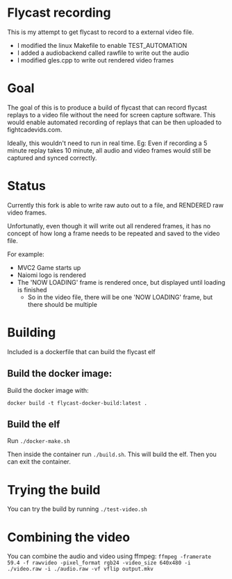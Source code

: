 # Flycast recording
This is my attempt to get flycast to record to a external video file.

  * I modified the linux Makefile to enable TEST_AUTOMATION 
  * I added a audiobackend called rawfile to write out the audio
  * I modified gles.cpp to write out rendered video frames

# Goal
The goal of this is to produce a build of flycast that can record flycast replays to a video file without the need for screen capture software. This would enable automated recording of replays that can be then uploaded to fightcadevids.com.

Ideally, this wouldn't need to run in real time. Eg: Even if recording a 5 minute replay takes 10 minute, all audio and video frames would still be captured and synced correctly.

# Status
Currently this fork is able to write raw auto out to a file, and RENDERED raw video frames.

Unfortunatly, even though it will write out all rendered frames, it has no concept of how long a frame needs to be repeated and saved to the video file.

For example:
  * MVC2 Game starts up
  * Naiomi logo is rendered
  * The 'NOW LOADING' frame is rendered once, but displayed until loading is finished
    * So in the video file, there will be one 'NOW LOADING' frame, but there should be multiple

# Building
Included is a dockerfile that can build the flycast elf

## Build the docker image:
Build the docker image with:

`docker build -t flycast-docker-build:latest .`

## Build the elf
Run `./docker-make.sh`

Then inside the container run `./build.sh`. This will build the elf. Then you can exit the container.

# Trying the build
You can try the build by running `./test-video.sh`

# Combining the video
You can combine the audio and video using ffmpeg:
```ffmpeg -framerate 59.4 -f rawvideo -pixel_format rgb24 -video_size 640x480 -i ./video.raw -i ./audio.raw -vf vflip output.mkv```
